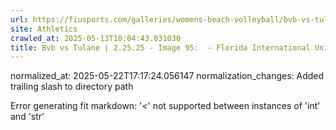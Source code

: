 ```yaml
---
url: https://fiusports.com/galleries/womens-beach-volleyball/bvb-vs-tulane-2-25-25/image-95/355/62648/
site: Athletics
crawled_at: 2025-05-13T10:04:43.031030
title: Bvb vs Tulane | 2.25.25 - Image 95:  - Florida International University
---
```

normalized_at: 2025-05-22T17:17:24.056147
normalization_changes: Added trailing slash to directory path

Error generating fit markdown: '<' not supported between instances of 'int' and 'str'